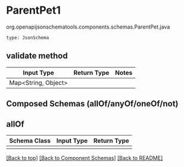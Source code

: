 # ParentPet1
org.openapijsonschematools.components.schemas.ParentPet.java
```
type: JsonSchema
```

## validate method
| Input Type | Return Type | Notes |
| ---------- | ----------- | ----- |
| Map<String, Object> |  | |

## Composed Schemas (allOf/anyOf/oneOf/not)
## allOf
Schema Class | Input Type | Return Type
------------ | ---------- | -----------
 |  | 

[[Back to top]](#top) [[Back to Component Schemas]](../../../README.md#Component-Schemas) [[Back to README]](../../../README.md)
